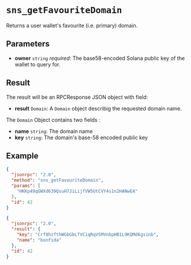 # `sns_getFavouriteDomain`

Returns a user wallet's favourite (i.e. primary) domain.

## Parameters

- **owner** `string` *required*: The base58-encoded Solana public key of the wallet to query for.

## Result

The result will be an RPCResponse JSON object with field:

- **result** `Domain`: A `Domain` object describig the requested domain name.

The `Domain` Object contains two fields :

- **name** `string`: The domain name
- **key** `string`: The domain's base-58 encoded public key

## Example

```json
{
  "jsonrpc": "2.0",
  "method": "sns_getFavouriteDomain",
  "params": [
    "HKKp49qGWXd639QsuH7JiLijfVW5UtCVY4s1n2HANwEA"
  ],
  "id": 42
}
```

```json
{
  "jsonrpc": "2.0",
  "result": {
    "key": "Crf8hzfthWGbGbLTVCiqRqV5MVnbpHB1L9KQMd6gsinb",
    "name": "bonfida"
  },
  "id": 42
}
```
